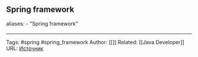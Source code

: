 ## Spring framework

aliases: 
	- "Spring framework"

#### 

---
Tags: #spring #spring_framework
Author: [[]]
Related: [[Java Developer]]
URL: [Источник](https://refactoring.guru/ru/design-patterns/java)